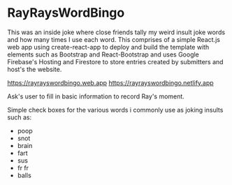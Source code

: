 # RayRaysWordBingo
This was an inside joke where close friends tally my weird insult joke words and how many times I use each word. This comprises of a simple React.js web app using create-react-app to deploy and build the template with elements such as Bootstrap and React-Bootstrap and uses Google Firebase's Hosting and Firestore to store entries created by submitters and host's the website.

https://rayrayswordbingo.web.app
https://rayrayswordbingo.netlify.app

Ask's user to fill in basic information to record Ray's moment.

Simple check boxes for the various words i commonly use as joking insults such as:

- poop
- snot
- brain
- fart
- sus
- fr fr
- balls


